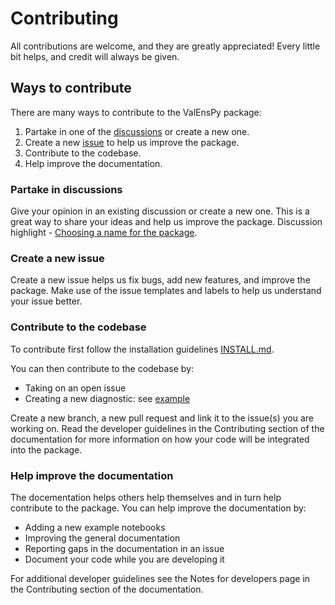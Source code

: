 # Contributing

All contributions are welcome, and they are greatly appreciated! Every little bit helps, and credit will always be given.

## Ways to contribute
There are many ways to contribute to the ValEnsPy package:
1. Partake in one of the [discussions](https://github.com/CORDEX-be2/ValEnsPy/discussions) or create a new one.
2. Create a new [issue](https://github.com/CORDEX-be2/ValEnsPy/issues) to help us improve the package.
3. Contribute to the codebase.
4. Help improve the documentation.

### Partake in discussions

Give your opinion in an existing discussion or create a new one. This is a great way to share your ideas and help us improve the package.
Discussion highlight - [Choosing a name for the package](https://github.com/CORDEX-be2/ValEnsPy/discussions/16).

### Create a new issue

Create a new issue helps us fix bugs, add new features, and improve the package.
Make use of the issue templates and labels to help us understand your issue better.

### Contribute to the codebase

To contribute first follow the installation guidelines [INSTALL.md](docs/installation_pages/INSTALL.md).

You can then contribute to the codebase by:
- Taking on an open issue
- Creating a new diagnostic: see [example](examples/making_a_diagnostic.ipynb)

Create a new branch, a new pull request and link it to the issue(s) you are working on.
Read the developer guidelines in the Contributing section of the documentation for more information on how your code will be integrated into the package.

### Help improve the documentation

The docementation helps others help themselves and in turn help contribute to the package.
You can help improve the documentation by:
- Adding a new example notebooks
- Improving the general documentation 
- Reporting gaps in the documentation in an issue
- Document your code while you are developing it

For additional developer guidelines see the Notes for developers page in the Contributing section of the documentation.